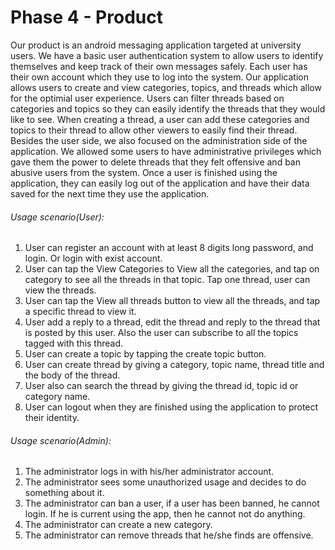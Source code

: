 # Phase 4 - Product

Our product is an android messaging application targeted at university users. We have a basic user authentication system to allow users to identify themselves and keep track of their own messages safely. Each user has their own account which they use to log into the system. Our application allows users to create and view categories, topics, and threads which allow for the optimial user experience. Users can filter threads based on categories and topics so they can easily identify the threads that they would like to see. When creating a thread, a user can add these categories and topics to their thread to allow other viewers to easily find their thread. Besides the user side, we also focused on the administration side of the application. We allowed some users to have administrative privileges which gave them the power to delete threads that they felt offensive and ban abusive users from the system. Once a user is finished using the application, they can easily log out of the application and have their data saved for the next time they use the application.

###### Usage scenario(User):
1. User can register an account with at least 8 digits long password, and login. Or login with exist account.
2. User can tap the View Categories to View all the categories, and tap on category to see all the threads in that topic. Tap one thread, user can view the threads.
3. User can tap the View all threads button to view all the threads, and tap a specific thread to view it.
4. User add a reply to a thread, edit the thread and reply to the thread that is posted by this user. Also the user can subscribe to all the topics tagged with this thread.
5. User can create a topic by tapping the create topic button.
6. User can create thread by giving a category, topic name, thread title and the body of the thread.
7. User also can search the thread by giving the thread id, topic id or category name.
8. User can logout when they are finished using the application to protect their identity.

###### Usage scenario(Admin):
1. The administrator logs in with his/her administrator account.
2. The administrator sees some unauthorized usage and decides to do something about it.
3. The administrator can ban a user, if a user has been banned, he cannot login. If he is current using the app, then he cannot not do anything.
4. The administrator can create a new category.
5. The administrator can remove threads that he/she finds are offensive.

